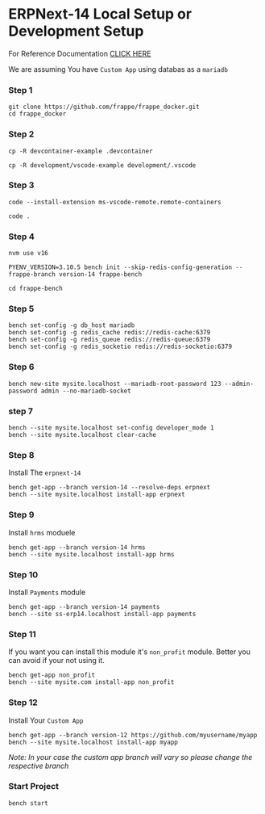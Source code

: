 # ERPNext-14 Local Setup or Development Setup

For Reference Documentation [CLICK HERE](https://github.com/frappe/frappe_docker/blob/main/docs/development.md)

We are assuming You have `Custom App` using databas as a `mariadb`

### Step 1
```
git clone https://github.com/frappe/frappe_docker.git
cd frappe_docker
```

### Step 2
```
cp -R devcontainer-example .devcontainer
```
```
cp -R development/vscode-example development/.vscode
```

### Step 3
```
code --install-extension ms-vscode-remote.remote-containers
```
```
code .
```

### Step 4
```
nvm use v16
```
```
PYENV_VERSION=3.10.5 bench init --skip-redis-config-generation --frappe-branch version-14 frappe-bench
```
```
cd frappe-bench
```

### Step 5
```
bench set-config -g db_host mariadb
bench set-config -g redis_cache redis://redis-cache:6379
bench set-config -g redis_queue redis://redis-queue:6379
bench set-config -g redis_socketio redis://redis-socketio:6379
```

### Step 6
```
bench new-site mysite.localhost --mariadb-root-password 123 --admin-password admin --no-mariadb-socket
```

### step 7
```
bench --site mysite.localhost set-config developer_mode 1
bench --site mysite.localhost clear-cache
```

### Step 8
Install The `erpnext-14`
```
bench get-app --branch version-14 --resolve-deps erpnext
bench --site mysite.localhost install-app erpnext
```

### Step 9
Install `hrms` moduele
```
bench get-app --branch version-14 hrms
bench --site mysite.localhost install-app hrms
```

### Step 10
Install `Payments` module
```
bench get-app --branch version-14 payments
bench --site ss-erp14.localhost install-app payments
```

### Step 11
If you want you can install this module it's `non_profit` module.
Better you can avoid if your not using it. 
```
bench get-app non_profit
bench --site mysite.com install-app non_profit
```

### Step 12
Install Your `Custom App`
```
bench get-app --branch version-12 https://github.com/myusername/myapp
bench --site mysite.localhost install-app myapp
```
*Note: In your case the custom app branch will vary so please change the respective branch*

### Start Project
```
bench start
```